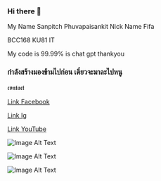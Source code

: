 ### Hi there 👋

My Name
Sanpitch Phuvapaisankit
Nick Name
Fifa

BCC168 
KU81 IT

My code is 99.99% is chat gpt thankyou 


### กำลังสร้างมองข้ามไปก่อน เดี๋ยวจะมาละไปหนู

𝖈𝖔𝖓𝖙𝖆𝖈𝖙

[Link Facebook](https://www.facebook.com/fifa.rock.90)

[Link Ig](https://www.instagram.com/mooyoungbongkancha/?hl=id)

[Link YouTube](https://www.youtube.com/channel/UC3RbjgmcO_N-HTSRU2cP8Uw)


![Image Alt Text](https://media.discordapp.net/attachments/842482011079442514/923280943446364221/217713062_178277060997881_1213433790794485199_n.jpg?ex=658c6ce2&is=6579f7e2&hm=1c9c9c7626f18f6985ae6f3c618da9265cce646ada70114ab04e1d0f0e0111a6&=&format=webp&width=468&height=468)



![Image Alt Text](https://media.discordapp.net/attachments/842482011079442514/856839931568455680/unnamed.jpg?ex=658aa7df&is=657832df&hm=ab396f31be8f983aecd87acc1b8c8bfbcffc19f70ad7531b45bcb92b80d3210e&=&format=webp)


![Image Alt Text]([https://media.discordapp.net/attachments/842482011079442514/842492168374976603/1414903880-1397761219-o.jpg?ex=658dd479&is=657b5f79&hm=cd7835fd7c2c59f79c12ddae58d01c9b46f4baa4c69a6aa6bdd7c1225a6fe3dd&=&format=webp](https://www.facebook.com/bcc168anniversary/photos/a.103684331252943/201510504803658/)https://www.facebook.com/bcc168anniversary/photos/a.103684331252943/201510504803658/)
